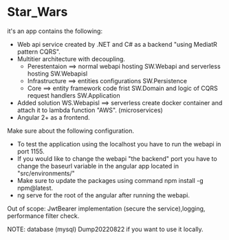 # Star_Wars
it's an app contains the following:
- Web api service created by .NET and C# as a backend "using MediatR pattern CQRS".
- Multitier architecture with decoupling.
    - Perestentaion ==> normal webapi hosting SW.Webapi and serverless hosting SW.Webapisl
    - Infrastructure ==> entities configurations SW.Persistence
    - Core ==> entity framework code frist SW.Domain and logic of CQRS request handlers SW.Application
- Added solution WS.Webapisl ==> serverless create docker container and attach it to lambda function "AWS". (microservices)
- Angular 2+ as a frontend.

Make sure about the following configuration.
- To test the application using the localhost you have to run the webapi in port 1155.
- If you would like to change the webapi "the backend" port you have to change the baseurl variable in the angular app located in "src/environments/"
- Make sure to update the packages using command npm install -g npm@latest.
- ng serve for the root of the angular after running the webapi.

Out of scope: JwtBearer implementation (secure the service),logging, performance filter check. 

NOTE: database (mysql) Dump20220822 if you want to use it locally.

